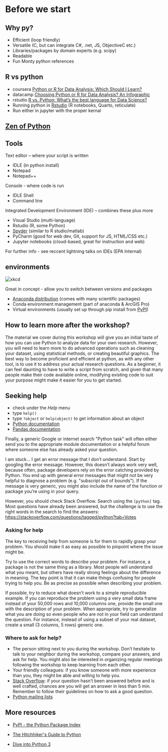 # Before we start

## Why py?
* Efficient (loop friendly)
* Versatile (C, but can integrate C#, .net, JS, ObjectiveC etc.)
* Libraries/packages by domain experts (e.g. scipy)
* Readable 
* Fun Monty python references

## R vs python
* coursera [Python or R for Data Analysis: Which Should I Learn?](https://www.coursera.org/articles/python-or-r-for-data-analysis)
* datacamp [Choosing Python or R for Data Analysis? An Infographic](https://www.datacamp.com/community/tutorials/r-or-python-for-data-analysis)
* rstudio [R vs. Python: What’s the best language for Data Science?](https://blog.rstudio.com/2019/12/17/r-vs-python-what-s-the-best-for-language-for-data-science/)
* Running python in [Rstudio](https://www.rstudio.com/solutions/r-and-python/) (R notebooks, Quarto, reticulate)
* Run either in jupyter with the proper kernal

## [Zen of Python](https://peps.python.org/pep-0020/#the-zen-of-python)

## Tools
Text editor – where your script is written
* IDLE (in python install)
* Notepad
* Notepad++

Console - where code is run

* IDLE Shell
* Command line

Integrated Development Environment (IDE) – combines these plus more

* Visual Studio (multi-language)
* Rstudio (R, some Python)
* [Spyder](https://www.spyder-ide.org) (similar to R studio/matlab)
* PyCharm (good for web dev, Git, support for JS, HTML/CSS etc.)
* Jupyter notebooks (cloud-based, great for instruction and web)

For further info - see reccent lightning talks on IDEs (EPA Internal)

## environments
![xkcd](https://imgs.xkcd.com/comics/python_environment.png)

Great in concept - allow you to switch between versions and packages
* [Anaconda distribution](https://www.anaconda.com/products/distribution) (comes with many scientific packages)
* Conda environment management (part of anaconda & ArcGIS Pro)
* Virtual environments (usually set up through pip install from [PyPI](https://pypi.org/))

## How to learn more after the workshop?

The material we cover during this workshop will give you an initial taste of how you can use Python
to analyze data for your own research. However, you will need to learn more to do advanced
operations such as cleaning your dataset, using statistical methods, or creating beautiful graphics.
The best way to become proficient and efficient at python, as with any other tool, is to use it to
address your actual research questions. As a beginner, it can feel daunting to have to write a
script from scratch, and given that many people make their code available online, modifying existing
code to suit your purpose might make it easier for you to get started.

## Seeking help

* check under the _Help_ menu
* type `help()`
* type `?object` or `help(object)` to get information about an object
* [Python documentation][python-docs]
* [Pandas documentation][pandas-docs]

Finally, a generic Google or internet search "Python task" will often either send you to the
appropriate module documentation or a helpful forum where someone else has already asked your
question.

I am stuck... I get an error message that I don’t understand.
Start by googling the error message. However, this doesn’t always work very well, because often,
package developers rely on the error catching provided by Python. You end up with general error
messages that might not be very helpful to diagnose a problem (e.g. "subscript out of bounds"). If
the message is very generic, you might also include the name of the function or package you’re using
in your query.

However, you should check Stack Overflow. Search using the `[python]` tag. Most questions have already
been answered, but the challenge is to use the right words in the search to find the answers:
<https://stackoverflow.com/questions/tagged/python?tab=Votes>

### Asking for help

The key to receiving help from someone is for them to rapidly grasp your problem. You should make it
as easy as possible to pinpoint where the issue might be.

Try to use the correct words to describe your problem. For instance, a package is not the same thing
as a library. Most people will understand what you meant, but others have really strong feelings
about the difference in meaning. The key point is that it can make things confusing for people
trying to help you. Be as precise as possible when describing your problem.

If possible, try to reduce what doesn’t work to a simple reproducible example. If you can reproduce
the problem using a very small data frame instead of your 50,000 rows and 10,000 columns one,
provide the small one with the description of your problem. When appropriate, try to generalize what
you are doing so even people who are not in your field can understand the question. For instance,
instead of using a subset of your real dataset, create a small (3 columns, 5 rows) generic one.

### Where to ask for help?

* The person sitting next to you during the workshop. Don’t hesitate to talk to your neighbor during
the workshop, compare your answers, and ask for help. You might also be interested in organizing
regular meetings following the workshop to keep learning from each other.
* Your friendly colleagues: if you know someone with more experience than you, they might be able and
willing to help you.
* [Stack Overflow][so-python]: if your question hasn’t been answered before and is well crafted,
chances are you will get an answer in less than 5 min. Remember to follow their guidelines on how to
ask a good question.
* [Python mailing lists][python-mailing-lists]

## More resources

- [PyPI - the Python Package Index][pypi]

- [The Hitchhiker's Guide to Python][python-guide]

- [Dive into Python 3][dive-into-python3]


[anaconda]: https://www.anaconda.com
[anaconda-community]: https://www.anaconda.com/community
[dive-into-python3]: https://finderiko.com/python-book
[pandas-docs]: https://pandas.pydata.org/pandas-docs/stable/
[pypi]: https://pypi.org/
[python-docs]: https://www.python.org/doc
[python-guide]: https://docs.python-guide.org
[python-mailing-lists]: https://www.python.org/community/lists
[stack-overflow]: https://stackoverflow.com
[so-python]: https://stackoverflow.com/questions/tagged/python?tab=Votes


